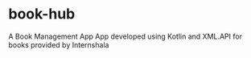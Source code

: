 # book-hub
A Book Management App
App developed using Kotlin and XML.API for books provided by Internshala
